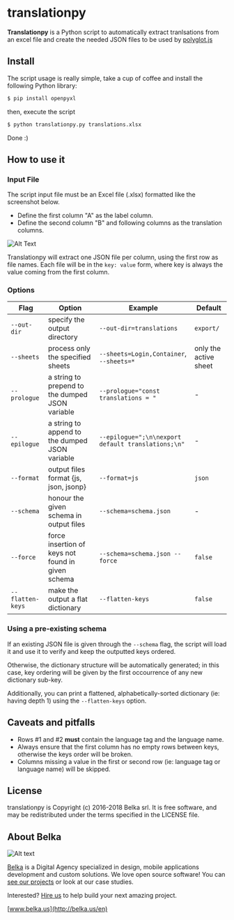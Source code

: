 # translationpy
**Translationpy** is a Python script to automatically extract tranlsations from an excel file and create the needed JSON files to be used by [polyglot.js](http://airbnb.io/polyglot.js/)

## Install
The script usage is really simple, take a cup of coffee and install the following Python library:

```bash 
$ pip install openpyxl
```  
then, execute the script

```bash 
$ python translationpy.py translations.xlsx
```  
Done :)

## How to use it 
### Input File
The script input file must be an Excel file (.xlsx) formatted like the screenshot below.

- Define the first column "A" as the label column.
- Define the second column "B" and following columns as the translation columns.

![Alt Text](https://s29.postimg.org/wdq8t426f/Schermata+2016-03-30+alle+18.05.32.png)

Translationpy will extract one JSON file per column, using the first row as file names. Each file will be in the `key: value` form, where key is always the value coming from the first column.

### Options

|Flag|Option|Example|Default|
|----|------|-------|-------|
|`--out-dir`|specify the output directory|`--out-dir=translations`|`export/`|
|`--sheets`|process only the specified sheets|`--sheets=Login,Container`, `--sheets=*`|only the active sheet|
|`--prologue`|a string to prepend to the dumped JSON variable|`--prologue="const translations = "`|-|
|`--epilogue`|a string to append to the dumped JSON variable|`--epilogue=";\n\nexport default translations;\n"`|-|
|`--format`|output files format {js, json, jsonp}|`--format=js`|`json`|
|`--schema`|honour the given schema in output files|`--schema=schema.json`|-|
|`--force`|force insertion of keys not found in given schema|`--schema=schema.json --force`|`false`|
|`--flatten-keys`|make the output a flat dictionary|`--flatten-keys`|`false`|

### Using a pre-existing schema
If an existing JSON file is given through the `--schema` flag, the script will load it and use it to verify and keep the outputted keys ordered.

Otherwise, the dictionary structure will be automatically generated; in this case, key ordering will be given by the first occourrence of any new dictionary sub-key.

Additionally, you can print a flattened, alphabetically-sorted dictionary (ie: having depth 1) using the `--flatten-keys` option.

## Caveats and pitfalls
 - Rows #1 and #2 **must** contain the language tag and the language name.
 - Always ensure that the first column has no empty rows between keys, otherwise the keys order will be broken.
 - Columns missing a value in the first or second row (ie: language tag or language name) will be skipped.

## License
translationpy is Copyright (c) 2016-2018 Belka srl. It is free software, and may be redistributed under the terms specified in the LICENSE file.  

## About Belka
![Alt text](http://s2.postimg.org/rcjk3hf5x/logo_rosso.jpg)

[Belka](http://belka.us/en) is a Digital Agency specialized in design, mobile applications development and custom solutions.
We love open source software! You can [see our projects](http://belka.us/en/portfolio/) or look at our case studies.

Interested? [Hire us](http://belka.us/en/contacts/) to help build your next amazing project.

[www.belka.us](http://belka.us/en)
